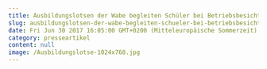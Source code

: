 ```yaml
---
title: Ausbildungslotsen der Wabe begleiten Schüler bei Betriebsbesichtigungen
slug: ausbildungslotsen-der-wabe-begleiten-schueler-bei-betriebsbesichtigungen
date: Fri Jun 30 2017 16:05:00 GMT+0200 (Mitteleuropäische Sommerzeit)
category: presseartikel
content: null
image: /Ausbildungslotse-1024x768.jpg
---
```




<!--more-->

